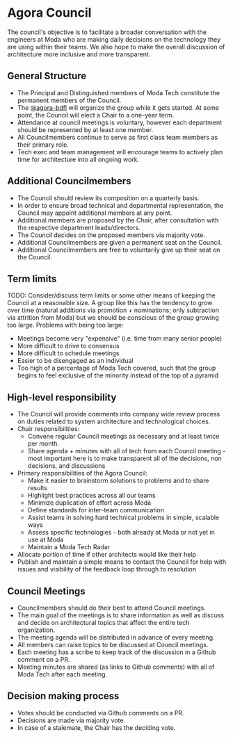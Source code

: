 # Agora Council

The council's objective is to facilitate a broader conversation with the engineers at Moda who are making daily decisions on the technology they are using within their teams. We also hope to make the overall discussion of architecture more inclusive and more transparent.


## General Structure

* The Principal and Distinguished members of Moda Tech constitute the permanent members of the Council.
* The [@agora-bdfl](BDFL) will organize the group while it gets started. At some point, the Council will elect a Chair to a one-year term.
* Attendance at council meetings is voluntary, however each department should be represented by at least one member.
* All Councilmembers continue to serve as first class team members as their primary role.
* Tech exec and team management will encourage teams to actively plan time for architecture into all ongoing work.


## Additional Councilmembers

* The Council should review its composition on a quarterly basis.
* In order to ensure broad technical and departmental representation, the Council may appoint additional members at any point.
* Additional members are proposed by the Chair, after consultation with the respective department leads/directors.
* The Council decides on the proposed members via majority vote.
* Additional Councilmembers are given a permanent seat on the Council.
* Additional Councilmembers are free to voluntarily give up their seat on the Council.


## Term limits

TODO: Consider/discuss term limits or some other means of keeping the Council at a reasonable size. A group like this has the tendency to grow over time (natural additions via promotion + nominations; only subtraction via attrition from Moda) but we should be conscious of the group growing too large. Problems with being too large:

* Meetings become very "expensive" (i.e. time from many senior people)
* More difficult to drive to consensus
* More difficult to schedule meetings
* Easier to be disengaged as an individual
* Too high of a percentage of Moda Tech covered, such that the group begins to feel exclusive of the minority instead of the top of a pyramid


## High-level responsibility

* The Council will provide comments into company wide review process on duties related to system architecture and technological choices.
* Chair responsibilities:
	* Convene regular Council meetings as necessary and at least twice per month.
	* Share agenda + minutes with all of tech from each Council meeting - most important here is to make transparent all of the decisions, non decisions, and discussions
* Primary responsibilities of the Agora Council:
	* Make it easier to brainstorm solutions to problems and to share results
	* Highlight best practices across all our teams
	* Minimize duplication of effort across Moda
	* Define standards for inter-team communication
	* Assist teams in solving hard technical problems in simple, scalable ways
	* Assess specific technologies - both already at Moda or not yet in use at Moda
	* Maintain a Moda Tech Radar
* Allocate portion of time if other architects would like their help
* Publish and maintain a simple means to contact the Council for help with issues and visibility of the feedback loop through to resolution


## Council Meetings

* Councilmembers should do their best to attend Council meetings.
* The main goal of the meetings is to share information as well as discuss and decide on architectural topics that affect the entire tech organization.
* The meeting agenda will be distributed in advance of every meeting.
* All members can raise topics to be discussed at Council meetings.
* Each meeting has a scribe to keep track of the discussion in a Github comment on a PR.
* Meeting minutes are shared (as links to Github comments) with all of Moda Tech after each meeting.


## Decision making process

* Votes should be conducted via Github comments on a PR.
* Decisions are made via majority vote.
* In case of a stalemate, the Chair has the deciding vote.
